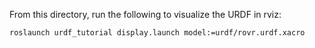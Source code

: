 From this directory, run the following to visualize the URDF in rviz:

```
roslaunch urdf_tutorial display.launch model:=urdf/rovr.urdf.xacro
```
